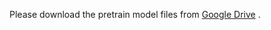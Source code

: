 Please download the pretrain model files from [Google Drive](https://drive.google.com/drive/folders/1dSdTR_ezhXgEjG7n5hrmku5Mey5ZZJCr) .